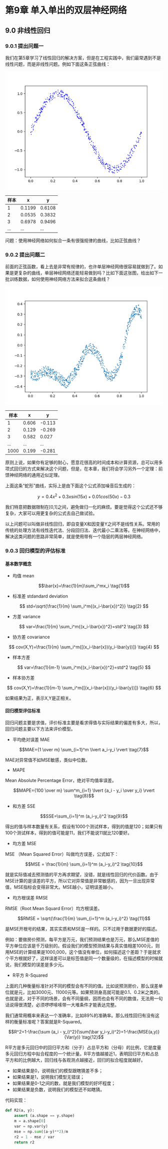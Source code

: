 <!--Copyright © Microsoft Corporation. All rights reserved.
  适用于[License](https://github.com/Microsoft/ai-edu/blob/master/LICENSE.md)版权许可-->

# 第9章 单入单出的双层神经网络

## 9.0 非线性回归

### 9.0.1 提出问题一

我们在第5章学习了线性回归的解决方案，但是在工程实践中，我们最常遇到不是线性问题，而是非线性问题。例如下面这条正弦曲线：

<img src="../Images/9/sin_data.png" ch="500" />

|样本|x|y|
|---|---|---|
|1|0.1199|0.6108|
|2|0.0535|0.3832|
|3|0.6978|0.9496|
|...|...|...|

问题：使用神经网络如何拟合一条有很强规律的曲线，比如正弦曲线？

### 9.0.2 提出问题二

前面的正弦函数，看上去是非常有规律的，也许单层神经网络很容易就做到了。如果是更复杂的曲线，单层神经网络还能轻易做到吗？比如下面这张图，给出如下一批训练数据，如何使用神经网络方法来拟合这条曲线？

<img src="../Images/9/Sample.png" ch="500" />

|样本|x|y|
|---|---|---|
|1|0.606|-0.113|
|2|0.129|-0.269|
|3|0.582|0.027|
|...|...|...|
|1000|0.199|-0.281|

原则上说，如果你有足够的耐心，愿意花很高的时间成本和计算资源，总可以用多项式回归的方式来解决这个问题，但是，在本章，我们将会学习另外一个定理：前馈神经网络的通用近似定理。

上面这条“蛇形”曲线，实际上是由下面这个公式添加噪音后生成的：

$$y=0.4x^2 + 0.3xsin(15x) + 0.01cos(50x)-0.3$$

我们特意把数据限制在[0,1]之间，避免做归一化的麻烦。要是觉得这个公式还不够复杂，大家可以用更复杂的公式去自己做试验。

以上问题可以叫做非线性回归，即自变量X和因变量Y之间不是线性关系。常用的传统的处理方法有线性迭代法、分段回归法、迭代最小二乘法等。在神经网络中，解决这类问题的思路非常简单，就是使用带有一个隐层的两层神经网络。

### 9.0.3 回归模型的评估标准

#### 基本数学概念

- 均值 mean

$$\bar{x}=\frac{1}{m}\sum_i^mx_i \tag{1}$$

- 标准差 stdandard deviation

$$
std=\sqrt{\frac{1}{m} \sum_i^m{(x_i-\bar{x})^2}} \tag{2}
$$

- 方差 variance

$$
var=\frac{1}{m} \sum_i^m{(x_i-\bar{x})^2}=std^2 \tag{3}
$$

- 协方差 covariance

$$
cov(X,Y)=\frac{1}{m} \sum_i^m{[(x_i-\bar{x})(y_i-\bar{y})]} \tag{4}
$$

- 样本方差

$$
var=\frac{1}{m-1} \sum_i^m{(x_i-\bar{x})^2}=std^2 \tag{5}
$$

- 样本协方差

$$
cov(X,Y)=\frac{1}{m-1} \sum_i^m{[(x_i-\bar{x})(y_i-\bar{y})]} \tag{6}
$$

如果结果为正，表示X,Y是正相关。

#### 回归模型评估标准

回归问题主要是求值，评价标准主要是看求得值与实际结果的偏差有多大，所以，回归问题主要以下方法来评价模型。

- 平均绝对误差 MAE

$$MAE={1 \over m} \sum_{i=1}^m \lvert a_i-y_i \rvert \tag{7}$$

MAE对异常值不如MSE敏感，类似中位数。

- MAPE

Mean Absolute Percentage Error，绝对平均值率误差。

$$MAPE={100 \over m} \sum^m_{i=1} \lvert {a_i - y_i \over y_i} \rvert \tag{8}$$

- 和方差 SSE

$$SSE=\sum_{i=1}^m (a_i-y_i)^2 \tag{9}$$

得出的值与样本数量有关系，假设有1000个测试样本，得到的值是120；如果只有100个测试样本，得到的值可能是11，我们不能说11就比120要好。

- 均方差 MSE

MSE （Mean Squared Error）叫做均方误差，公式如下：

$$MSE = \frac{1}{m} \sum_{i=1}^m (a_i-y_i)^2 \tag{10}$$

就是实际值减去预测值的平方再求期望，没错，就是线性回归的代价函数。由于MSE计算的是误差的平方，所以它对异常值是非常敏感的，因为一旦出现异常值，MSE指标会变得非常大。MSE越小，证明误差越小。

- 均方根误差 RMSE

RMSE（Root Mean Squard Error）均方根误差。

$$RMSE = \sqrt{\frac{1}{m} \sum_{i=1}^m (a_i-y_i)^2} \tag{11}$$

是MSE开根号的结果，其实实质和MSE是一样的。只不过用于数据更好的描述。

例如：要做房价预测，每平方是万元，我们预测结果也是万元，那么MSE差值的平方单位应该是千万级别的。假设我们的模型预测结果与真实值相差1000元，则用MSE的计算结果是1000,000，这个值没有单位，如何描述这个差距？于是就求个平方根就好了，这样误差可以是标签值是同一个数量级的，在描述模型的时候就说，我们模型的误差是多少元。

- R平方 R-Squared

上面的几种衡量标准针对不同的模型会有不同的值。比如说预测房价，那么误差单位就是元，比如3000元、11000元等。如果预测身高就可能是0.1、0.2米之类的。也就是说，对于不同的场景，会有不同量纲，因而也会有不同的数值，无法用一句话说得很清楚，必须啰啰嗦嗦带一大堆条件才能表达完整。

我们通常用概率来表达一个准确率，比如89%的准确率。那么线性回归有没有这样的衡量标准呢？答案就是R-Squared。

$$R^2=1-\frac{\sum (a_i - y_i)^2}{\sum(\bar y_i-y_i)^2}=1-\frac{MSE(a,y)}{Var(y)} \tag{12}$$

R平方是多元回归中的回归平方和（分子）占总平方和（分母）的比例，它是度量多元回归方程中拟合程度的一个统计量。R平方值越接近1，表明回归平方和占总平方和的比例越大，回归线与各观测点越接近，回归的拟合程度就越好。

- 如果结果是0，说明我们的模型跟瞎猜差不多；
- 如果结果是1，说明我们模型无错误；
- 如果结果是0-1之间的数，就是我们模型的好坏程度；
- 如果结果是负数，说明我们的模型还不如瞎猜。

代码实现：

```Python
def R2(a, y):
    assert (a.shape == y.shape)
    m = a.shape[0]
    var = np.var(y)
    mse = np.sum((a-y)**2)/m
    r2 = 1 - mse / var
    return r2
```

